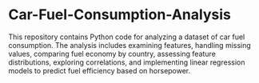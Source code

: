 # Car-Fuel-Consumption-Analysis

This repository contains Python code for analyzing a dataset of car fuel consumption. The analysis includes examining features, handling missing values, comparing fuel economy by country, assessing feature distributions, exploring correlations, and implementing linear regression models to predict fuel efficiency based on horsepower.
